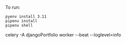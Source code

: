 To run:

```
pyenv install 3.11
pipenv install
pipenv shell
```

celery -A djangoPortfolio worker --beat --loglevel=info